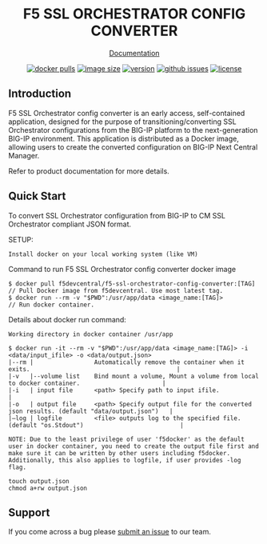 <div align="center">

# F5 SSL ORCHESTRATOR CONFIG CONVERTER


[Documentation](https://clouddocs.f5.com/ssl-orchestrator-config-converter/1.0/cm_sslo_how_to_migrate_configuration.html)

[![docker pulls](https://img.shields.io/docker/pulls/f5devcentral/f5-ssl-orchestrator-config-converter.svg)](https://hub.docker.com/r/f5devcentral/f5-ssl-orchestrator-config-converter)
[![image size](https://img.shields.io/docker/image-size/f5devcentral/f5-ssl-orchestrator-config-converter?sort=semver)](https://hub.docker.com/r/f5devcentral/f5-ssl-orchestrator-config-converter)
[![version](https://img.shields.io/docker/v/f5devcentral/f5-ssl-orchestrator-config-converter?sort=semver)](https://hub.docker.com/r/f5devcentral/f5-ssl-orchestrator-config-converter)
[![github issues](https://img.shields.io/github/issues-raw/f5devcentral/f5-ssl-orchestrator-config-converter)](https://github.com/f5devcentral/f5-ssl-orchestrator-config-converter/issues)
[![license](https://img.shields.io/badge/license-Apache--2.0-green)](https://github.com/f5devcentral/f5-ssl-orchestrator-config-converter/blob/main/LICENSE)

</div>

## Introduction

F5 SSL Orchestrator config converter is an early access, self-contained application, designed for the purpose of transitioning/converting SSL Orchestrator configurations from the BIG-IP platform to the next-generation BIG-IP environment. This application is distributed as a Docker image, allowing users to create the converted configuration on BIG-IP Next Central Manager.

Refer to product documentation for more details.

## Quick Start

To convert SSL Orchestrator configuration from BIG-IP to CM SSL Orchestrator compliant JSON format.

SETUP:
```
Install docker on your local working system (like VM)
```

Command to run F5 SSL Orchestrator config converter docker image
```
$ docker pull f5devcentral/f5-ssl-orchestrator-config-converter:[TAG]      // Pull Docker image from f5devcentral. Use most latest tag.
$ docker run --rm -v "$PWD":/usr/app/data <image_name:[TAG]>               // Run docker container.

```

Details about docker run command:
```
Working directory in docker container /usr/app

$ docker run -it --rm -v "$PWD":/usr/app/data <image_name:[TAG]> -i <data/input_ifile> -o <data/output.json>
|--rm |                 Automatically remove the container when it exits.                                         |
|-v   |--volume list    Bind mount a volume, Mount a volume from local to docker container.                       |
|-i   | input file      <path> Specify path to input ifile.                                                       |
|-o   | output file     <path> Specify output file for the converted json results. (default "data/output.json")   |
|–log | logfile         <file> outputs log to the specified file. (default "os.Stdout")                           |

NOTE: Due to the least privilege of user 'f5docker' as the default user in docker container, you need to create the output file first and make sure it can be written by other users including f5docker. Additionally, this also applies to logfile, if user provides -log flag.

touch output.json
chmod a+rw output.json

```

## Support

If you come across a bug please [submit an issue](https://github.com/f5devcentral/f5-automation-config-converter/issues) to our team.
